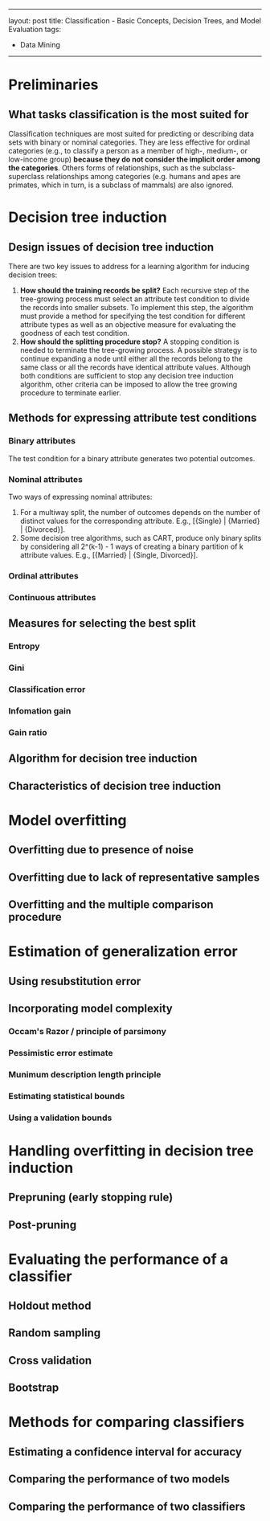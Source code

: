 
---
layout: post
title: Classification - Basic Concepts, Decision Trees, and Model Evaluation
tags: 
- Data Mining

---

# Preliminaries
## What tasks classification is the most suited for
Classification techniques are most suited for predicting or describing data sets with binary or nominal categories. They are less effective for ordinal categories (e.g., to classify a person as a member of high-, medium-, or low-income group) **because they do not consider the implicit order among the categories**.
Others forms of relationships, such as the subclass-superclass relationships among categories (e.g. humans and apes are primates, which in turn, is a subclass of mammals) are also ignored.
# Decision tree induction
## Design issues of decision tree induction
There are two key issues to address for a learning algorithm for inducing decision trees:
 1. **How should the training records be split?** Each recursive step of the tree-growing process must select an attribute test condition to divide the records into smaller subsets. To implement this step, the algorithm must provide a method for specifying the test condition for different attribute types as well as an objective measure for evaluating the goodness of each test condition.
 2. **How should the splitting procedure stop?** A stopping condition is needed to terminate the tree-growing process. A possible strategy is to continue expanding a node until either all the records belong to the same class or all the records have identical attribute values. Although both conditions are sufficient to stop any decision tree induction algorithm, other criteria can be imposed to allow the tree growing procedure to terminate earlier.
## Methods for expressing attribute test conditions
### Binary attributes
The test condition for a binary attribute generates two potential outcomes.
### Nominal attributes
Two ways of expressing nominal attributes:
 1. For a multiway split, the number of outcomes depends on the number of distinct values for the corresponding attribute. E.g., [{Single} | {Married} | {Divorced}].
 2. Some decision tree algorithms, such as CART, produce only binary splits by considering all 2^(k-1) - 1 ways of creating a binary partition of k attribute values. E.g., [{Married} | {Single, Divorced}].
### Ordinal attributes
### Continuous attributes

## Measures for selecting the best split
### Entropy
### Gini
### Classification error
### Infomation gain
### Gain ratio




## Algorithm for decision tree induction
## Characteristics of decision tree induction


# Model overfitting
## Overfitting due to presence of noise
## Overfitting due to lack of representative samples
## Overfitting and the multiple comparison procedure




# Estimation of generalization error
## Using resubstitution error
## Incorporating model complexity
### Occam's Razor / principle of parsimony
### Pessimistic error estimate
### Munimum description length principle
### Estimating statistical bounds
### Using a validation bounds


# Handling overfitting in decision tree induction
## Prepruning (early stopping rule)
## Post-pruning

# Evaluating the performance of a classifier
## Holdout method
## Random sampling
## Cross validation
## Bootstrap


# Methods for comparing classifiers
## Estimating a confidence interval for accuracy
## Comparing the performance of two models
## Comparing the performance of two classifiers

<!--stackedit_data:
eyJoaXN0b3J5IjpbMTMyNzE1NjkzNSwtNzc1MzYyMTMyXX0=
-->